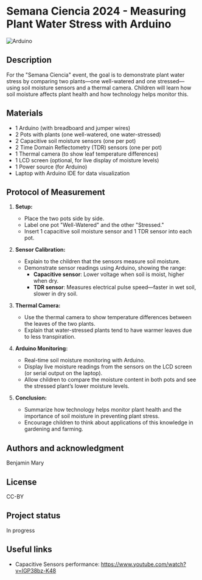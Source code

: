 # Semana Ciencia 2024 - Measuring Plant Water Stress with Arduino

![Arduino](https://img.shields.io/badge/-Arduino-00979D?style=for-the-badge&logo=Arduino&logoColor=white)

## Description

For the "Semana Ciencia" event, the goal is to demonstrate plant water stress by comparing two plants—one well-watered and one stressed—using soil moisture sensors and a thermal camera. Children will learn how soil moisture affects plant health and how technology helps monitor this.

## Materials

- 1 Arduino (with breadboard and jumper wires)
- 2 Pots with plants (one well-watered, one water-stressed)
- 2 Capacitive soil moisture sensors (one per pot)
- 2 Time Domain Reflectometry (TDR) sensors (one per pot)
- 1 Thermal camera (to show leaf temperature differences)
- 1 LCD screen (optional, for live display of moisture levels)
- 1 Power source (for Arduino)
- Laptop with Arduino IDE for data visualization

## Protocol of Measurement

1. **Setup:**
   - Place the two pots side by side.
   - Label one pot "Well-Watered" and the other "Stressed."
   - Insert 1 capacitive soil moisture sensor and 1 TDR sensor into each pot.

2. **Sensor Calibration:**
   - Explain to the children that the sensors measure soil moisture.
   - Demonstrate sensor readings using Arduino, showing the range:
     - **Capacitive sensor**: Lower voltage when soil is moist, higher when dry.
     - **TDR sensor**: Measures electrical pulse speed—faster in wet soil, slower in dry soil.

3. **Thermal Camera:**
   - Use the thermal camera to show temperature differences between the leaves of the two plants.
   - Explain that water-stressed plants tend to have warmer leaves due to less transpiration.

4. **Arduino Monitoring:**
   - Real-time soil moisture monitoring with Arduino.
   - Display live moisture readings from the sensors on the LCD screen (or serial output on the laptop).
   - Allow children to compare the moisture content in both pots and see the stressed plant’s lower moisture levels.

5. **Conclusion:**
   - Summarize how technology helps monitor plant health and the importance of soil moisture in preventing plant stress.
   - Encourage children to think about applications of this knowledge in gardening and farming.

## Authors and acknowledgment
Benjamin Mary

## License
CC-BY

## Project status
In progress

## Useful links
- Capacitive Sensors performance: https://www.youtube.com/watch?v=IGP38bz-K48

